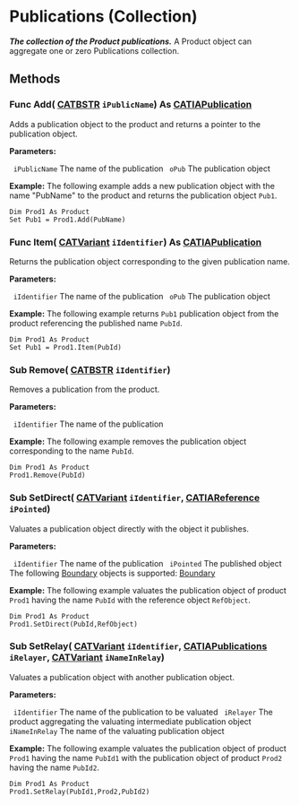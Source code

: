 # Publications (Collection)

**_The collection of the Product publications._**
A Product object can aggregate one or zero Publications collection.

## Methods

### Func **Add**( [CATBSTR](../System/typedef_CATBSTR_8129.md)  `iPublicName`) As [CATIAPublication](../ProductStructureInterfaces/interface_Publication_26668.md)

Adds a publication object to the product and returns a pointer to the publication object.

**Parameters:**

` iPublicName`      The name of the publication
` oPub`      The publication object

**Example:** The following example adds a new publication object with the name "PubName" to the product and returns the publication object `Pub1`.

```VBScript
Dim Prod1 As Product
Set Pub1 = Prod1.Add(PubName)

```

### Func **Item**( [CATVariant](../System/typedef_CATVariant_20656.md)  `iIdentifier`) As [CATIAPublication](../ProductStructureInterfaces/interface_Publication_26668.md)

Returns the publication object corresponding to the given publication name.

**Parameters:**

` iIdentifier`      The name of the publication
` oPub`      The publication object

**Example:** The following example returns `Pub1` publication object from the product referencing the published name `PubId`.

```VBScript
Dim Prod1 As Product
Set Pub1 = Prod1.Item(PubId)

```

### Sub **Remove**( [CATBSTR](../System/typedef_CATBSTR_8129.md)  `iIdentifier`)

Removes a publication from the product.

**Parameters:**

` iIdentifier`      The name of the publication

**Example:** The following example removes the publication object corresponding to the name `PubId`.

```VBScript
Dim Prod1 As Product
Prod1.Remove(PubId)

```

### Sub **SetDirect**( [CATVariant](../System/typedef_CATVariant_20656.md)  `iIdentifier`,  [CATIAReference](../InfInterfaces/interface_Reference_17481.md)  `iPointed`)

Valuates a publication object directly with the object it publishes.

**Parameters:**

` iIdentifier`      The name of the publication
` iPointed`      The published object The following
[Boundary](../MecModInterfaces/interface_Boundary_14542.md) objects is supported: [Boundary](../MecModInterfaces/interface_Boundary_14542.md)

**Example:** The following example valuates the publication object of product `Prod1` having the name `PubId` with the reference object `RefObject`.

```VBScript
Dim Prod1 As Product
Prod1.SetDirect(PubId,RefObject)

```

### Sub **SetRelay**( [CATVariant](../System/typedef_CATVariant_20656.md)  `iIdentifier`,  [CATIAPublications](../ProductStructureInterfaces/interface_Publications_31954.md)  `iRelayer`,  [CATVariant](../System/typedef_CATVariant_20656.md)  `iNameInRelay`)

Valuates a publication object with another publication object.

**Parameters:**

` iIdentifier`      The name of the publication to be valuated
` iRelayer`      The product aggregating the valuating intermediate publication object
` iNameInRelay`      The name of the valuating publication object

**Example:** The following example valuates the publication object of product `Prod1` having the name `PubId1` with the publication object of product `Prod2` having the name `PubId2`.

```VBScript
Dim Prod1 As Product
Prod1.SetRelay(PubId1,Prod2,PubId2)

```